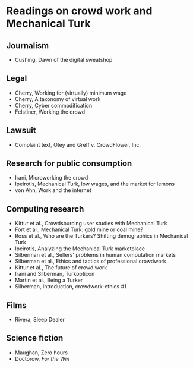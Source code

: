 # Readings on crowd work and Mechanical Turk

## Journalism
* Cushing, Dawn of the digital sweatshop

## Legal
* Cherry, Working for (virtually) minimum wage
* Cherry, A taxonomy of virtual work
* Cherry, Cyber commodification
* Felstiner, Working the crowd

## Lawsuit
* Complaint text, Otey and Greff v. CrowdFlower, Inc.

## Research for public consumption
* Irani, Microworking the crowd
* Ipeirotis, Mechanical Turk, low wages, and the market for lemons
* von Ahn, Work and the internet

## Computing research
* Kittur et al., Crowdsourcing user studies with Mechanical Turk
* Fort et al., Mechanical Turk: gold mine or coal mine?
* Ross et al., Who are the Turkers? Shifting demographics in Mechanical Turk
* Ipeirotis, Analyzing the Mechanical Turk marketplace
* Silberman et al., Sellers' problems in human computation markets
* Silberman et al., Ethics and tactics of professional crowdwork
* Kittur et al., The future of crowd work
* Irani and Silberman, Turkopticon
* Martin et al., Being a Turker
* Silberman, Introduction, crowdwork-ethics #1

## Films
* Rivera, Sleep Dealer

## Science fiction
* Maughan, Zero hours
* Doctorow, _For the Win_